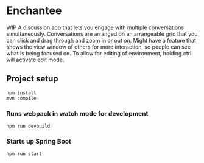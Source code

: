 # Enchantee

WIP
A discussion app that lets you engage with multiple conversations simultaneously. 
Conversations are arranged on an arrangeable grid that you can click and drag 
through and zoom in or out on. Might have a feature that shows the view window of 
others for more interaction, so people can see what is being focused on. To allow 
for editing of environment, holding ctrl will activate edit mode.

## Project setup
```
npm install
mvn compile

```

### Runs webpack in watch mode for development
```
npm run devbuild

```

### Starts up Spring Boot
```
npm run start

```
